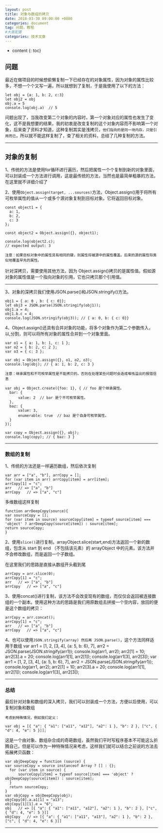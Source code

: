 ```yaml
---
layout: post
title: 对象与数组的拷贝
date: 2018-03-30 09:00:00 +0800
categories: document
tag: 问题，教程
#大类配置
categories: 技术文章
---
```


* content
{: toc}



问题
----------------------------------

 最近在做项目的时候想偷懒复制一下已经存在的对象属性，因为对象的属性比较多，不想一个个又写一遍，所以就想到了复制，于是我使用了以下的方法：

    let obj = {a: 1, b: 2, c:3}
    let obj2 = obj
    obj.a = 5
    console.log(obj.a)  // 5

 问题出现了，当我改变第二个对象的内容时，第一个对象对应的属性也发生了变化，这不是我想要的结果，我的初衷是改变复制的这个对象内容而不影响第一个对象，后来查了资料才知道，这种复制其实是浅拷贝，`他们指向的是同一块内存，只是引用而已`，所以就不能这样复制了，查了相关的资料，总结了几种复制的方法。

------------------------------------

对象的复制
------------------------------------

1、传统的方法是使用for循环进行遍历，然后把属性一个个复制到新的对象里面，可以封装成一个方法进行调用，这是最传统的方法，当然也是最简单粗暴的方法，在这里就不详细介绍了

2、使用`Object.assign(target, ...sources)`方法，Object.assign()用于将所有可枚举属性的值从一个或多个源对象复制到目标对象。它将返回目标对象。

    const object1 = {
      a: 1,
      b: 2,
      c: 3
    };

    const object2 = Object.assign({}, object1);

    console.log(object2.c);
    // expected output: 3

`注意：如果目标对象中的属性具有相同的键，则属性将被源中的属性覆盖。后来的源的属性将类似地覆盖早先的属性。`
<br><br>
针对深拷贝，需要使用其他方法，因为 Object.assign()拷贝的是属性值。假如源对象的属性值是一个指向对象的引用，它也只拷贝那个引用值。

----------------------------------

3、对象的深拷贝我们使用JSON.parse()和JSON.stringify()方法。

    obj1 = { a: 0 , b: { c: 0}};
    let obj3 = JSON.parse(JSON.stringify(obj1));
    obj1.a = 4;
    obj1.b.c = 4;
    console.log(JSON.stringify(obj3)); // { a: 0, b: { c: 0}}


4、Object.assign()还具有合并对象的功能，将多个对象作为第二个参数传入，以,分割，则可以将所有对象的属性合并到一个对象里面。

    var o1 = { a: 1, b: 1, c: 1 };
    var o2 = { b: 2, c: 2 };
    var o3 = { c: 3 };

    var obj = Object.assign({}, o1, o2, o3);
    console.log(obj); // { a: 1, b: 2, c: 3 }

`注意：继承属性和不可枚举属性是不能拷贝的，否则在处理某些问题时会造成堆栈溢出的报错信息`

    var obj = Object.create({foo: 1}, { // foo 是个继承属性。
      bar: {
          value: 2  // bar 是个不可枚举属性。
      },
      baz: {
          value: 3,
          enumerable: true  // baz 是个自身可枚举属性。
      }
    });

    var copy = Object.assign({}, obj);
    console.log(copy); // { baz: 3 }
    
--------------------------------------------------

### 数组的复制

1、传统的方法还是一样遍历数组，然后依次复制

    var arr = ["a", "b"], arrCopy = [];
    for (var item in arr) arrCopy[item] = arr[item];
    arrCopy[1] = "c";
    arr   // => ["a", "b"]
    arrCopy   // => ["a", "c"]

多维数组这样复制

    function arrDeepCopy(source){
    var sourceCopy = [];
    for (var item in source) sourceCopy[item] = typeof source[item] === 'object' ? arrDeepCopy(source[item]) : source[item];
    return sourceCopy;
    }

2、使用`slice()`进行复制，arrayObject.slice(start,end)方法返回一个新的数组，包含从 start 到 end （不包括该元素）的 arrayObject 中的元素。该方法并不会修改数组，而是返回一个子数组。

在这里我们的思路是直接从数组开头截到尾

    arrCopy = arr.slice(0);
    arrCopy[1] = "c";
    arr   // => ["a", "b"] 
    arrCopy   // => ["a", "c"]

3、使用concat()进行复制，该方法不会改变现有的数组，而仅仅会返回被连接数组的一个副本。使用这种方法的思路是我们用原数组去拼接一个空内容，放回的便是这个数组的拷贝：

    arrCopy = arr.concat();
    arrCopy[1] = "c";
    arr   // => ["a", "b"] 
    arrCopy   // => ["a", "c"]

4、也可以使用`JSON.stringify(array) 然后再 JSON.parse()`，这个方法同样适用于数组
    var arr1 = [1, 2, [3, 4], {a: 5, b: 6}, 7],
    arr2 = JSON.parse(JSON.stringify(arr1));
    console.log(arr1, arr2);
    arr2[1] = 10;
    arr2[3].a = 20;
    console.log(arr1[1], arr2[1]);
    console.log(arr1[3], arr2[3]);
    var arr1 = [1, 2, [3, 4], {a: 5, b: 6}, 7],
    arr2 = JSON.parse(JSON.stringify(arr1));
    console.log(arr1, arr2);
    arr2[1] = 10;
    arr2[3].a = 20;
    console.log(arr1[1], arr2[1]);
    console.log(arr1[3], arr2[3]);

------------------------------------------------------------------

### 总结

最后针对对象和数组的深入拷贝，我们可以封装成一个方法，方便以后使用，可以复制对象和数组

`考虑到特殊情况，例如我们定义：`

    var obj = [{ "a": { "a1": ["a11", "a12"], "a2": 1 }, "b": 2 }, ["c", { "d": 4, "e": 5 }]];

这是一个由对象、数组杂合成的奇葩数组，虽然我们平时写程序基本不可能这么折腾自己，但是可以作为一种特殊情况来考虑，这样我们就可以结合之前说的方法去拓展拷贝函数：

    var objDeepCopy = function (source) {
    var sourceCopy = source instanceof Array ? [] : {};
      for (var item in source) {
          sourceCopy[item] = typeof source[item] === 'object' ? objDeepCopy(source[item]) : source[item];
      }
      return sourceCopy;
    }
    var objCopy = objDeepCopy(obj);
    objCopy[0].a.a1[1] = "a13";
    objCopy[1][1].e = "6";
    obj   // => [{ "a": { "a1": ["a11", "a12"], "a2": 1 }, "b": 2 }, ["c", { "d": 4, "e": 5 }]]
    objCopy   // => [{ "a": { "a1": ["a11", "a13"], "a2": 1 }, "b": 2 }, ["c", { "d": 4, "e": 6 }]]


-----------------------------------------------------------
